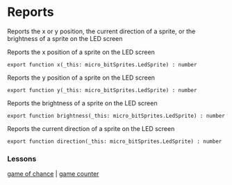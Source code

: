 # Reports

Reports the x or y position,  the current direction of a sprite, or the brightness of a sprite on the LED screen

Reports the x position of a sprite on the LED screen

```
export function x(_this: micro_bitSprites.LedSprite) : number
```

Reports the y position of a sprite on the LED screen

```
export function y(_this: micro_bitSprites.LedSprite) : number
```

Reports the brightness of a sprite on the LED screen

```
export function brightness(_this: micro_bitSprites.LedSprite) : number
```

Reports the current direction of a sprite on the LED screen

```
export function direction(_this: micro_bitSprites.LedSprite) : number
```

### Lessons

[game of chance](/lessons/game-of-chance) | [game counter](/lessons/game-counter)

